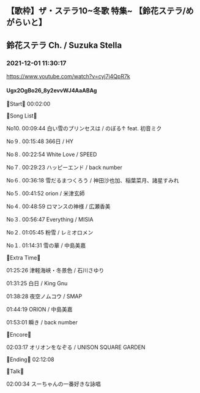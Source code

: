 ## 【歌枠】ザ・ステラ10~冬歌 特集~ 【鈴花ステラ/めがらいと】
## 鈴花ステラ Ch. / Suzuka Stella
### 2021-12-01 11:30:17
https://www.youtube.com/watch?v=cyj7j4QpR7k
#### Ugx2OgBo26_8y2evvWJ4AaABAg
🔔Start🔔 00:02:00



🔔Song List🔔

No10. 00:09:44 白い雪のプリンセスは / のぼる↑ feat. 初音ミク

No９. 00:15:48 366日 / HY

No８. 00:22:54 White Love / SPEED

No７. 00:29:23 ハッピーエンド / back number

No６. 00:36:18 雪だるまつくろう / 神田沙也加、稲葉菜月、諸星すみれ

No５. 00:41:52 orion / 米津玄師

No４. 00:48:59 ロマンスの神様 / 広瀬香美

No３. 00:56:47 Everything / MISIA

No２. 01:05:45 粉雪 / レミオロメン

No１. 01:14:31 雪の華 / 中島美嘉



🔔Extra Time🔔

01:25:26 津軽海峡・冬景色 / 石川さゆり

01:31:25 白日 / King Gnu

01:38:28 夜空ノムコウ / SMAP

01:44:19 ORION / 中島美嘉

01:53:01 瞬き / back number



🔔Encore🔔

02:03:17 オリオンをなぞる / UNISON SQUARE GARDEN



🔔Ending🔔 02:12:08



🔔Talk🔔

02:00:34 スーちゃんの一番好きな詠唱

